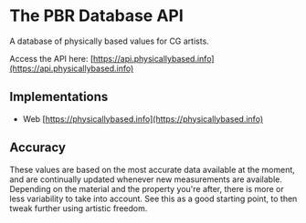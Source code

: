 # The PBR Database API

A database of physically based values for CG artists.

Access the API here: [https://api.physicallybased.info](https://api.physicallybased.info)

## Implementations

- Web [https://physicallybased.info](https://physicallybased.info)

## Accuracy

These values are based on the most accurate data available at the moment, and are continually updated whenever new measurements are available. Depending on the material and the property you're after, there is more or less variability to take into account. See this as a good starting point, to then tweak further using artistic freedom.
